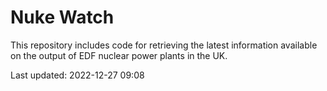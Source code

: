 # Nuke Watch

This repository includes code for retrieving the latest information available on the output of EDF nuclear power plants in the UK.

Last updated: 2022-12-27 09:08